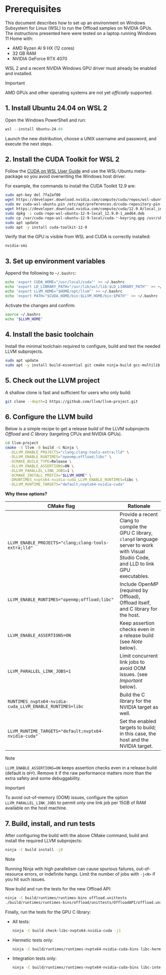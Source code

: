 # Prerequisites

This document describes how to set up an environment on Windows Subsystem for Linux (WSL) to run the Offload samples on NVIDIA GPUs. The instructions presented here were tested on a laptop running Windows 11 Home with:

* AMD Ryzen AI 9 HX (12 cores)
* 32 GB RAM
* NVIDIA GeForce RTX 4070

WSL 2 and a recent NVIDIA Windows GPU driver must already be enabled and installed.

> [!IMPORTANT]
> AMD GPUs and other operating systems are not yet _officially_ supported.

## 1. Install Ubuntu 24.04 on WSL 2

Open the Windows PowerShell and run:

```powershell
wsl --install Ubuntu-24.04
```

Launch the new distribution, choose a UNIX username and password, and execute the next steps.

## 2. Install the CUDA Toolkit for WSL 2

Follow the [CUDA on WSL User Guide](https://docs.nvidia.com/cuda/wsl-user-guide/index.html#cuda-support-for-wsl-2) and use the WSL-Ubuntu meta-package so you avoid overwriting the Windows host driver.

For example, the commands to install the CUDA Toolkit 12.9 are:

```bash
sudo apt-key del 7fa2af80
wget https://developer.download.nvidia.com/compute/cuda/repos/wsl-ubuntu/x86_64/cuda-wsl-ubuntu.pin
sudo mv cuda-wsl-ubuntu.pin /etc/apt/preferences.d/cuda-repository-pin-600
wget https://developer.download.nvidia.com/compute/cuda/12.9.0/local_installers/cuda-repo-wsl-ubuntu-12-9-local_12.9.0-1_amd64.deb
sudo dpkg -i cuda-repo-wsl-ubuntu-12-9-local_12.9.0-1_amd64.deb
sudo cp /var/cuda-repo-wsl-ubuntu-12-9-local/cuda-*-keyring.gpg /usr/share/keyrings/
sudo apt update
sudo apt -y install cuda-toolkit-12-9
```

Verify that the GPU is visible from WSL and CUDA is correctly installed:

```bash
nvidia-smi
```

## 3. Set up environment variables

Append the following to `~/.bashrc`:

```bash
echo 'export CUDA_HOME="/usr/local/cuda"' >> ~/.bashrc
echo 'export LD_LIBRARY_PATH="/usr/lib/wsl/lib:$LD_LIBRARY_PATH"' >> ~/.bashrc
echo 'export LLVM_HOME="$HOME/opt/llvm"' >> ~/.bashrc
echo 'export PATH="$CUDA_HOME/bin:$LLVM_HOME/bin:$PATH"' >> ~/.bashrc
```

Activate the changes and confirm:

```bash
source ~/.bashrc
echo "$LLVM_HOME"
```

## 4. Install the basic toolchain

Install the minimal toolchain required to configure, build and test the needed LLVM subprojects.

```bash
sudo apt update
sudo apt -y install build-essential git cmake ninja-build gcc-multilib python3 python3-pip
```

## 5. Check out the LLVM project

A shallow clone is fast and sufficient for users who only build:

```bash
git clone --depth=1 https://github.com/llvm/llvm-project.git
```

## 6. Configure the LLVM build

Below is a simple recipe to get a release build of the LLVM subprojects _Offload_ and _C library_ (targeting CPUs and NVIDIA GPUs).

```bash
cd llvm-project
cmake -S llvm -B build -G Ninja \
  -DLLVM_ENABLE_PROJECTS="clang;clang-tools-extra;lld" \
  -DLLVM_ENABLE_RUNTIMES="openmp;offload;libc" \
  -DCMAKE_BUILD_TYPE=Release \
  -DLLVM_ENABLE_ASSERTIONS=ON \
  -DLLVM_PARALLEL_LINK_JOBS=1 \
  -DCMAKE_INSTALL_PREFIX="$LLVM_HOME" \
  -DRUNTIMES_nvptx64-nvidia-cuda_LLVM_ENABLE_RUNTIMES=libc \
  -DLLVM_RUNTIME_TARGETS="default;nvptx64-nvidia-cuda"
```

**Why these options?**

| CMake flag | Rationale |
| ---------- | --------- |
| `LLVM_ENABLE_PROJECTS="clang;clang-tools-extra;lld"` | Provide a recent Clang to compile the GPU C library, `clangd` language server to work with Visual Studio Code, and LLD to link GPU executables. |
| `LLVM_ENABLE_RUNTIMES="openmp;offload;libc"` | Include OpenMP (required by Offload), Offload itself, and C library for the host. |
| `LLVM_ENABLE_ASSERTIONS=ON` | Keep assertion checks even in a release build (see _Note_ below). |
| `LLVM_PARALLEL_LINK_JOBS=1` | Limit concurrent link jobs to avoid OOM issues. (see _Important_ below). |
| `RUNTIMES_nvptx64-nvidia-cuda_LLVM_ENABLE_RUNTIMES=libc` | Build the C library for the NVIDIA target as well. |
| `LLVM_RUNTIME_TARGETS="default;nvptx64-nvidia-cuda"` | Set the enabled targets to build; in this case, the host and the NVIDIA target. |

> [!NOTE]
> `LLVM_ENABLE_ASSERTIONS=ON` keeps assertion checks even in a release build (default is `OFF`). Remove it if the raw performance matters more than the extra safety and some debuggability.

> [!IMPORTANT]
> To avoid out-of-memory (OOM) issues, configure the option `LLVM_PARALLEL_LINK_JOBS` to permit only one link job per 15GB of RAM available on the host machine.

## 7. Build, install, and run tests

After configuring the build with the above CMake command, build and install the required LLVM subprojects:

```bash
ninja -C build install -j8
```

> [!NOTE]
> Running Ninja with high parallelism can cause spurious failures, out-of-resource errors, or indefinite hangs. Limit the number of jobs with `-j<N>` if you hit such issues.

Now build and run the tests for the new Offload API:

```bash
ninja -C build/runtimes/runtimes-bins offload.unittests
./build/runtimes/runtimes-bins/offload/unittests/OffloadAPI/offload.unittests
```

Finally, run the tests for the GPU C library:

* All tests:

    ```bash
    ninja -C build check-libc-nvptx64-nvidia-cuda -j1
    ```

* Hermetic tests only:

    ```bash
    ninja -C build/runtimes/runtimes-nvptx64-nvidia-cuda-bins libc-hermetic-tests -j1
    ```

* Integration tests only:

    ```bash
    ninja -C build/runtimes/runtimes-nvptx64-nvidia-cuda-bins libc-integration-tests -j1
    ```
